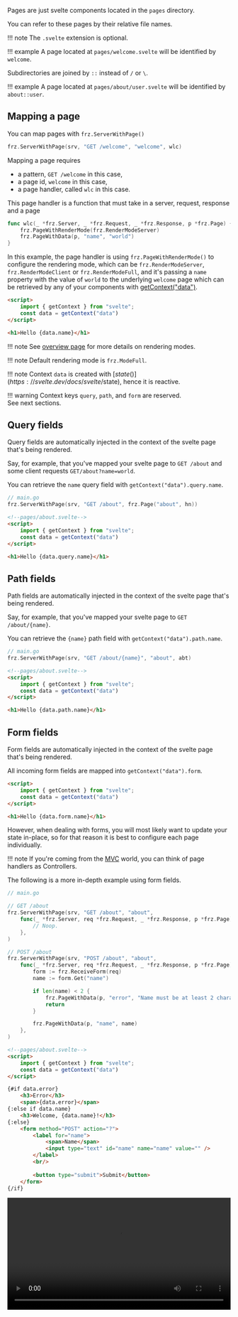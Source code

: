 Pages are just svelte components located in the `pages` directory.

You can refer to these pages by their relative file names.

!!! note
	The `.svelte` extension is optional.

!!! example
	A page located at `pages/welcome.svelte` will be identified by `welcome`.

Subdirectories are joined by `::` instead of `/` or `\`.

!!! example
	A page located at `pages/about/user.svelte` will be identified by `about::user`.


## Mapping a page

You can map pages with `frz.ServerWithPage()`

```go
frz.ServerWithPage(srv, "GET /welcome", "welcome", wlc)
```

Mapping a page requires 

- a pattern, `GET /welcome` in this case, 
- a page id, `welcome` in this case,
- a page handler, called `wlc` in this case.

This page handler is a function that must take in a server, request, response and a page

```go
func wlc(_ *frz.Server, _ *frz.Request, _ *frz.Response, p *frz.Page) {
	frz.PageWithRenderMode(frz.RenderModeServer)
	frz.PageWithData(p, "name", "world")
}
```

In this example, the page handler is using `frz.PageWithRenderMode()` 
to configure the rendering mode, 
which can be `frz.RenderModeServer`, `frz.RenderModeClient` or `frz.RenderModeFull`,
and it's passing a `name` property with the value of `world` to the 
underlying `welcome` page which can be retrieved 
by any of your components with [getContext("data")](https://svelte.dev/docs/svelte/svelte#getContext).


```html
<script>
    import { getContext } from "svelte";
    const data = getContext("data")
</script>

<h1>Hello {data.name}</h1>
```

!!! note
	See [overview page](./overview.md) for more details on rendering modes.

!!! note
	Default rendering mode is `frz.ModeFull`.

!!! note
	Context `data` is created with [$state()](https://svelte.dev/docs/svelte/$state), hence it is reactive.

!!! warning
	Context keys `query`, `path`, and `form` are reserved.<br/>
	See next sections.

## Query fields

Query fields are automatically injected in the context of the svelte page that's being rendered.

Say, for example, that you've mapped your svelte page to `GET /about` and some client requests `GET/about?name=world`.

You can retrieve the `name` query field with `getContext("data").query.name`.

```go
// main.go
frz.ServerWithPage(srv, "GET /about", frz.Page("about", hn))
```

```html
<!--pages/about.svelte-->
<script>
    import { getContext } from "svelte";
    const data = getContext("data")
</script>

<h1>Hello {data.query.name}</h1>
```


## Path fields

Path fields are automatically injected in the context of the svelte page that's being rendered.

Say, for example, that you've mapped your svelte page to `GET /about/{name}`.

You can retrieve the `{name}` path field with `getContext("data").path.name`.

```go
// main.go
frz.ServerWithPage(srv, "GET /about/{name}", "about", abt)
```

```html
<!--pages/about.svelte-->
<script>
    import { getContext } from "svelte";
    const data = getContext("data")
</script>

<h1>Hello {data.path.name}</h1>
```

## Form fields

Form fields are automatically injected in the context of the svelte page that's being rendered.

All incoming form fields are mapped into `getContext("data").form`.

```html
<script>
    import { getContext } from "svelte";
    const data = getContext("data")
</script>

<h1>Hello {data.form.name}</h1>
```

However, when dealing with forms, you will most likely want to update your state in-place, 
so for that reason it is best to configure each page individually.

!!! note
	If you're coming from the [MVC](https://en.wikipedia.org/wiki/Model%E2%80%93view%E2%80%93controller) world, 
	you can think of page handlers as Controllers.

The following is a more in-depth example using form fields.

```go
// main.go

// GET /about
frz.ServerWithPage(srv, "GET /about", "about",
	func(_ *frz.Server, req *frz.Request, _ *frz.Response, p *frz.Page) {
		// Noop.
	},
)

// POST /about
frz.ServerWithPage(srv, "POST /about", "about", 
	func(_ *frz.Server, req *frz.Request, _ *frz.Response, p *frz.Page) {
		form := frz.ReceiveForm(req)
		name := form.Get("name")

		if len(name) < 2 {
			frz.PageWithData(p, "error", "Name must be at least 2 characters long.")
			return
		}

		frz.PageWithData(p, "name", name)
	},
)
```

```html
<!--pages/about.svelte-->
<script>
    import { getContext } from "svelte";
    const data = getContext("data")
</script>

{#if data.error}
	<h3>Error</h3>
	<span>{data.error}</span>
{:else if data.name}
	<h3>Welcome, {data.name}!</h3>
{:else}
	<form method="POST" action="?">
		<label for="name">
			<span>Name</span>
			<input type="text" id="name" name="name" value="" />
		</label>
		<br/>
		
		<button type="submit">Submit</button>
	</form>
{/if}
```

<video controls width="100%">
  <source src="https://github.com/razshare/frizzante-docs/raw/refs/heads/main/docs/Video_2025-01-25_20-59-54.mp4" type="video/mp4" />
</video>